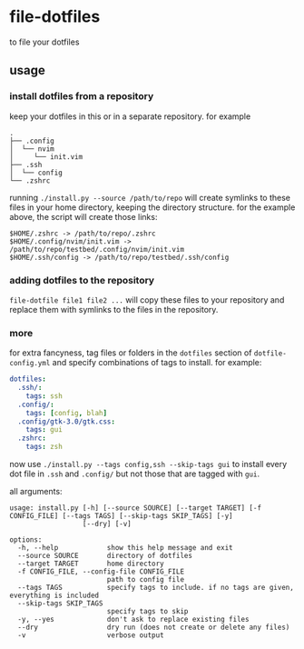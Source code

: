 # file-dotfiles
to file your dotfiles

## usage
### install dotfiles from a repository
keep your dotfiles in this or in a separate repository. for example
```text
.
├── .config
│  └── nvim
│     └── init.vim
├── .ssh
│  └── config
└── .zshrc
```

running `./install.py --source /path/to/repo` will create symlinks to these files in your home directory, keeping the directory structure. for the example above, the script will create those links:
```text
$HOME/.zshrc -> /path/to/repo/.zshrc
$HOME/.config/nvim/init.vim -> /path/to/repo/testbed/.config/nvim/init.vim
$HOME/.ssh/config -> /path/to/repo/testbed/.ssh/config
```

### adding dotfiles to the repository
`file-dotfile file1 file2 ...` will copy these files to your repository and replace them with symlinks to the files in the repository.

### more
for extra fancyness, tag files or folders in the `dotfiles` section of `dotfile-config.yml` and specify combinations of tags to install. for example:
```yaml
dotfiles:
  .ssh/:
    tags: ssh
  .config/:
    tags: [config, blah]
  .config/gtk-3.0/gtk.css:
    tags: gui
  .zshrc:
    tags: zsh
```
now use `./install.py --tags config,ssh --skip-tags gui` to install every dot file in `.ssh` and `.config/` but not those that are tagged with `gui`.

all arguments:
```text
usage: install.py [-h] [--source SOURCE] [--target TARGET] [-f CONFIG_FILE] [--tags TAGS] [--skip-tags SKIP_TAGS] [-y]
                  [--dry] [-v]

options:
  -h, --help            show this help message and exit
  --source SOURCE       directory of dotfiles
  --target TARGET       home directory
  -f CONFIG_FILE, --config-file CONFIG_FILE
                        path to config file
  --tags TAGS           specify tags to include. if no tags are given, everything is included
  --skip-tags SKIP_TAGS
                        specify tags to skip
  -y, --yes             don't ask to replace existing files
  --dry                 dry run (does not create or delete any files)
  -v                    verbose output
```